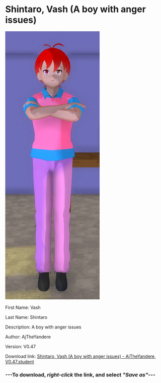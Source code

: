 # Shintaro, Vash (A boy with anger issues)

<img src = "https://raw.githubusercontent.com/Arbiter1223/Daigaku-Gurashi-Custom-Students/master/Students/Files/Shintaro%2C%20Vash%20(A%20boy%20with%20anger%20issues).png">

First Name: Vash

Last Name: Shintaro

Description: A boy with anger issues

Author: AjTheYandere

Version: V0.47

Download link: <a href="https://raw.githubusercontent.com/Arbiter1223/Daigaku-Gurashi-Custom-Students/master/Students/Files/Shintaro%2C%20Vash%20(A%20boy%20with%20anger%20issues)%20-%20AjTheYandere%2C%20V0.47.student">Shintaro, Vash (A boy with anger issues) - AjTheYandere, V0.47.student</a>

### ---**To download, _right-click_ the link, and select _"Save as"_**---
